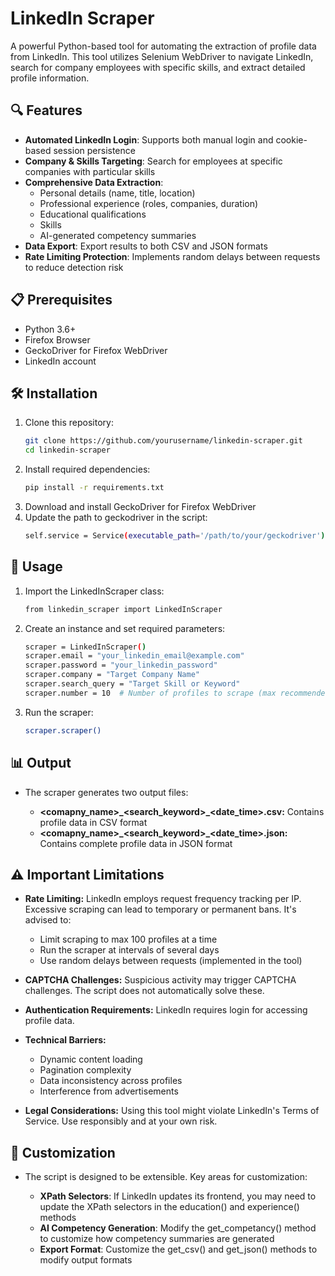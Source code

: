 # LinkedIn Scraper

A powerful Python-based tool for automating the extraction of profile data from LinkedIn. This tool utilizes Selenium WebDriver to navigate LinkedIn, search for company employees with specific skills, and extract detailed profile information.

## 🔍 Features

- **Automated LinkedIn Login**: Supports both manual login and cookie-based session persistence
- **Company & Skills Targeting**: Search for employees at specific companies with particular skills
- **Comprehensive Data Extraction**:
  - Personal details (name, title, location)
  - Professional experience (roles, companies, duration)
  - Educational qualifications
  - Skills
  - AI-generated competency summaries
- **Data Export**: Export results to both CSV and JSON formats
- **Rate Limiting Protection**: Implements random delays between requests to reduce detection risk

## 📋 Prerequisites

- Python 3.6+
- Firefox Browser
- GeckoDriver for Firefox WebDriver
- LinkedIn account

## 🛠️ Installation

1. Clone this repository:
   ```bash
   git clone https://github.com/yourusername/linkedin-scraper.git
   cd linkedin-scraper
   ```
2. Install required dependencies:
    ```bash
    pip install -r requirements.txt
    ```
3. Download and install GeckoDriver for Firefox WebDriver
4. Update the path to geckodriver in the script:
    ```bash
    self.service = Service(executable_path='/path/to/your/geckodriver')
    ```

## 🚀 Usage
1. Import the LinkedInScraper class:
    ```bash
    from linkedin_scraper import LinkedInScraper
    ```
2. Create an instance and set required parameters:
    ```bash
    scraper = LinkedInScraper()
    scraper.email = "your_linkedin_email@example.com"
    scraper.password = "your_linkedin_password"
    scraper.company = "Target Company Name"
    scraper.search_query = "Target Skill or Keyword"
    scraper.number = 10  # Number of profiles to scrape (max recommended: 100)
    ```
3. Run the scraper:
    ```bash
    scraper.scraper()
    ```

## 📊 Output
- The scraper generates two output files:

    - **<comapny_name>\_<search_keyword>\_<date_time>.csv:** Contains profile data in CSV format
    - **<comapny_name>\_<search_keyword>\_<date_time>.json:** Contains complete profile data in JSON format

## ⚠️ Important Limitations
- **Rate Limiting:** LinkedIn employs request frequency tracking per IP. Excessive scraping can lead to temporary or permanent bans. It's advised to:

    - Limit scraping to max 100 profiles at a time
    - Run the scraper at intervals of several days
    - Use random delays between requests (implemented in the tool)


- **CAPTCHA Challenges:** Suspicious activity may trigger CAPTCHA challenges. The script does not automatically solve these.
- **Authentication Requirements:** LinkedIn requires login for accessing profile data.
- **Technical Barriers:**

    - Dynamic content loading
    - Pagination complexity
    - Data inconsistency across profiles
    - Interference from advertisements


- **Legal Considerations:** Using this tool might violate LinkedIn's Terms of Service. Use responsibly and at your own risk.

## 🔧 Customization
- The script is designed to be extensible. Key areas for customization:

    - **XPath Selectors**: If LinkedIn updates its frontend, you may need to update the XPath selectors in the education() and experience() methods
    - **AI Competency Generation**: Modify the get_competancy() method to customize how competency summaries are generated
    - **Export Format**: Customize the get_csv() and get_json() methods to modify output formats
